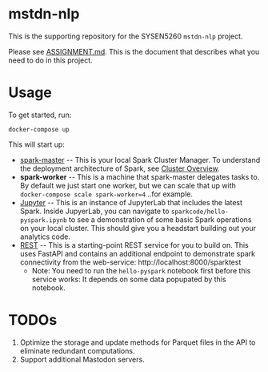 # mstdn-nlp
This is the supporting repository for the SYSEN5260 `mstdn-nlp` project. 

Please see [ASSIGNMENT.md](./ASSIGNMENT.md). This is the document that describes what you need to do in this project.

# Usage
To get started, run:
```
docker-compose up
```

This will start up:

* [spark-master](http://localhost:8080/) -- This is your local Spark Cluster Manager.  To understand the deployment architecture of Spark, see [Cluster Overview](https://spark.apache.org/docs/3.4.0/cluster-overview.html).
* **spark-worker** -- This is a machine that spark-master delegates tasks to.  By default we just start one worker, but we can scale that up with `docker-compose scale spark-worker=4` ..for example.
* [Jupyter](http://localhost:8888/) -- This is an instance of JupyterLab that includes the latest Spark.  Inside JupyerLab, you can navigate to `sparkcode/hello-pyspark.ipynb` to see a demonstration of some basic Spark operations on your local cluster.  This should give you a headstart building out your analytics code.
* [REST](http://localhost:8000) -- This is a starting-point REST service for you to build on.  This uses FastAPI and contains an additional endpoint to demonstrate spark connectivity from the web-service: http://localhost:8000/sparktest
    * Note: You need to run the `hello-pyspark` notebook first before this service works: It depends on some data popupated by this notebook.


# TODOs
1. Optimize the storage and update methods for Parquet files in the API to eliminate redundant computations.
2. Support additional Mastodon servers.